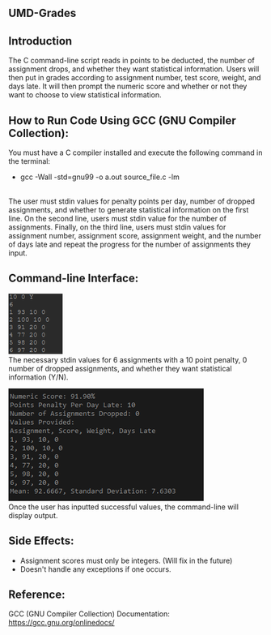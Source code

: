 ## UMD-Grades

## Introduction

The C command-line script reads in points to be deducted, the number of assignment drops, and whether they want statistical information. Users will then put in grades according to assignment number, test score, weight, and days late. It will then prompt the numeric score and whether or not they want to choose to view statistical information.

## How to Run Code Using GCC (GNU Compiler Collection):
You must have a C compiler installed and execute the following command in the terminal:
- gcc -Wall -std=gnu99 -o a.out source_file.c -lm
<br>
The user must stdin values for penalty points per day, number of dropped assignments, and whether to generate statistical information on the first line. On the second line, users must stdin value for the number of assignments. Finally, on the third line, users must stdin values for assignment number, assignment score, assignment weight, and the number of days late and repeat the progress for the number of assignments they input.

## Command-line Interface:

![UMD-Grades script](https://github.com/DiegoAmores/UMD-Grades/blob/main/images/command-line%20arguments.PNG) <br>
The necessary stdin values for 6 assignments with a 10 point penalty, 0 number of dropped assignments, and whether they want statistical information (Y/N).

![UMD-Grades output](https://github.com/DiegoAmores/UMD-Grades/blob/main/images/command-line%20output.PNG) <br>
Once the user has inputted successful values, the command-line will display output.

## Side Effects:
- Assignment scores must only be integers. (Will fix in the future)
- Doesn't handle any exceptions if one occurs.

## Reference:
GCC (GNU Compiler Collection) Documentation: https://gcc.gnu.org/onlinedocs/
